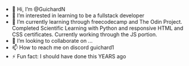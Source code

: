 - 👋 Hi, I’m @GuichardN
- 👀 I’m interested in learning to be a fullstack developer
- 🌱 I’m currently learning through freecodecamp and The Odin Project. Completed Scientific Learning with Python and responsive HTML and CSS certificates. Currently working through the JS portion.
- 💞️ I’m looking to collaborate on ...
- 📫 How to reach me on discord guichard1
- ⚡ Fun fact: I should have done this YEARS ago

<!---
GuichardN/GuichardN is a ✨ special ✨ repository because its `README.md` (this file) appears on your GitHub profile.
You can click the Preview link to take a look at your changes.
--->
